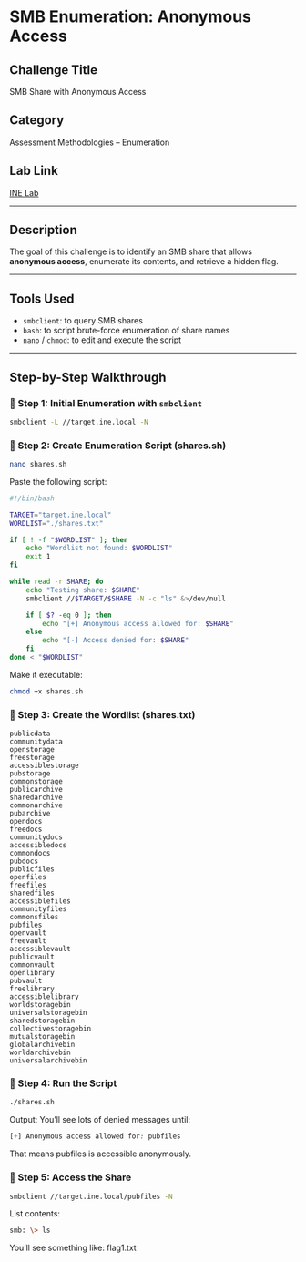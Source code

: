 # SMB Enumeration: Anonymous Access

## Challenge Title
SMB Share with Anonymous Access

## Category
Assessment Methodologies – Enumeration

## Lab Link
[INE Lab](https://my.ine.com/CyberSecurity/courses/d707f31c-913d-477e-951e-74503392e9ae/assessment-methodologies-enumeration/lab/24c50c27-185b-4541-a88f-e2a12811053e)

---

## Description

The goal of this challenge is to identify an SMB share that allows **anonymous access**, enumerate its contents, and retrieve a hidden flag.

---

## Tools Used

- `smbclient`: to query SMB shares
- `bash`: to script brute-force enumeration of share names
- `nano` / `chmod`: to edit and execute the script

---

## Step-by-Step Walkthrough

### 🔹 Step 1: Initial Enumeration with `smbclient`

```bash
smbclient -L //target.ine.local -N
```

### 🔹 Step 2: Create Enumeration Script (shares.sh)

```bash
nano shares.sh
```
Paste the following script:
```bash
#!/bin/bash

TARGET="target.ine.local"
WORDLIST="./shares.txt"

if [ ! -f "$WORDLIST" ]; then
    echo "Wordlist not found: $WORDLIST"
    exit 1
fi

while read -r SHARE; do
    echo "Testing share: $SHARE"
    smbclient //$TARGET/$SHARE -N -c "ls" &>/dev/null

    if [ $? -eq 0 ]; then
        echo "[+] Anonymous access allowed for: $SHARE"
    else
        echo "[-] Access denied for: $SHARE"
    fi
done < "$WORDLIST"
```
Make it executable:
```bash
chmod +x shares.sh
```

### 🔹 Step 3: Create the Wordlist (shares.txt)
```text
publicdata
communitydata
openstorage
freestorage
accessiblestorage
pubstorage
commonstorage
publicarchive
sharedarchive
commonarchive
pubarchive
opendocs
freedocs
communitydocs
accessibledocs
commondocs
pubdocs
publicfiles
openfiles
freefiles
sharedfiles
accessiblefiles
communityfiles
commonsfiles
pubfiles
openvault
freevault
accessiblevault
publicvault
commonvault
openlibrary                                                                                                                                                                                                                                
pubvault                                                                                                                                                                                                                                   
freelibrary                                                                                                                                                                                                                                
accessiblelibrary                                                                                                                                                                                                                          
worldstoragebin                                                                                                                                                                                                                            
universalstoragebin                                                                                                                                                                                                                        
sharedstoragebin                                                                                                                                                                                                                           
collectivestoragebin                                                                                                                                                                                                                       
mutualstoragebin                                                                                                                                                                                                                           
globalarchivebin
worldarchivebin
universalarchivebin
```

### 🔹 Step 4: Run the Script
```bash
./shares.sh
```
Output:
You’ll see lots of denied messages until:
```css
[+] Anonymous access allowed for: pubfiles
```
That means pubfiles is accessible anonymously.

### 🔹 Step 5: Access the Share
```bash
smbclient //target.ine.local/pubfiles -N
```
List contents:
```bash
smb: \> ls
```
You’ll see something like:
flag1.txt

